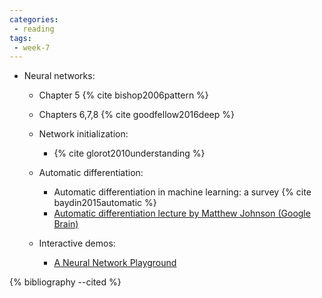 ```yaml
---
categories:
 - reading
tags:
 - week-7
---
```


- Neural networks:
  - Chapter 5 {% cite bishop2006pattern %}
  - Chapters 6,7,8 {% cite goodfellow2016deep %}

  - Network initialization:
    - {% cite glorot2010understanding %}

  - Automatic differentiation:
    - Automatic differentiation in machine learning: a survey {% cite baydin2015automatic %}
    - [Automatic differentiation lecture by Matthew Johnson (Google Brain)](http://videolectures.net/deeplearning2017_johnson_automatic_differentiation/)

  - Interactive demos:
    - [A Neural Network Playground](https://playground.tensorflow.org/)


{% bibliography --cited %}
